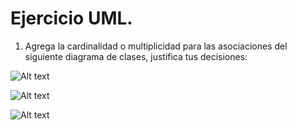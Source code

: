   # Ejercicio UML.
  
  1. Agrega la cardinalidad o multiplicidad para las asociaciones del siguiente diagrama de clases, justifica tus decisiones:

![Alt text](https://drive.google.com/file/d/1C8HPFqw_SYWx31rkpRfWIjLzWx2_kp1p/view.png)
<br>

![Alt text](https://drive.google.com/open?id=1m-v8hjYe0SRP8IeSyQPqQSoMRy_LTRT_.png)
<br>

![Alt text](https://drive.google.com/open?id=1r3QC22RKV1kammc_sbmH2jcmmMtvuvBJ.png)
